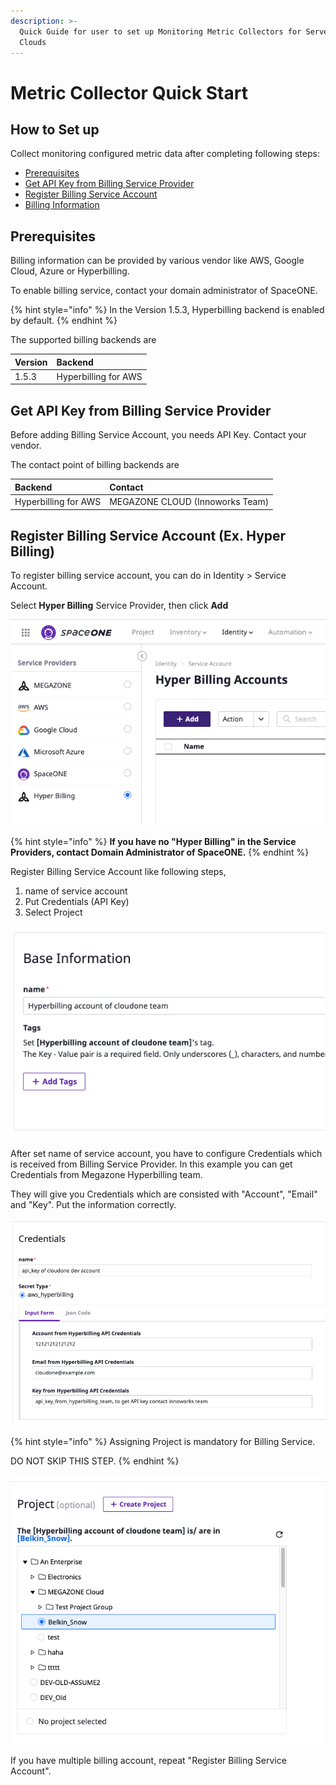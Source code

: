 ```yaml
---
description: >-
  Quick Guide for user to set up Monitoring Metric Collectors for Servers over
  Clouds
---
```


# Metric Collector Quick Start

## How to Set up

Collect monitoring configured metric data after completing following steps:

* [Prerequisites](power-scheduler-quick-start.md#prerequisites)
* [Get API Key from Billing Service Provider](billing-quick-start.md#get-api-key-from-billing-service-provider)
* [Register Billing Service Account](billing-quick-start.md#register-billing-service-account-ex-hyper-billing)
* [Billing Information](billing-quick-start.md#billing-information)

## Prerequisites

Billing information can be provided by various vendor like AWS, Google Cloud, Azure or Hyperbilling.

To enable billing service, contact your domain administrator of SpaceONE. 

{% hint style="info" %}
In the Version 1.5.3, Hyperbilling backend is enabled by default.
{% endhint %}

The supported billing backends are

| Version | Backend |
| :--- | :--- |
| 1.5.3 | Hyperbilling for AWS |

## Get API Key from Billing Service Provider

Before adding Billing Service Account, you needs API Key. Contact your vendor.

The contact point of billing backends are

| Backend | Contact |
| :--- | :--- |
| Hyperbilling for AWS | MEGAZONE CLOUD \(Innoworks Team\) |

## Register Billing Service Account \(Ex. Hyper Billing\)

To register billing service account, you can do in Identity &gt; Service Account.

Select **Hyper Billing** Service Provider, then click **Add**

![Register Billing ServiceAccount](../.gitbook/assets/image%20%2877%29.png)

{% hint style="info" %}
**If you have no "Hyper Billing" in the Service Providers, contact Domain Administrator of SpaceONE.**
{% endhint %}

Register Billing Service Account like following steps,

1. name of service account
2. Put Credentials \(API Key\)
3. Select Project

![1. name of service account](../.gitbook/assets/image%20%2879%29.png)

After set name of service account, you have to configure Credentials which is received from Billing Service Provider. In this example you can get Credentials from Megazone Hyperbilling team.

They will give you Credentials which are consisted with "Account", "Email" and "Key". Put the information correctly.

![2. Credentials \(API Key\)](../.gitbook/assets/image%20%2874%29.png)

{% hint style="info" %}
Assigning Project is mandatory for Billing Service.

DO NOT SKIP THIS STEP.
{% endhint %}

![3. Select Project](../.gitbook/assets/image%20%2875%29.png)

If you have multiple billing account, repeat "Register Billing Service Account".

